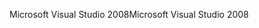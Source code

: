 <span data-ttu-id="ff4be-101">Microsoft Visual Studio 2008</span><span class="sxs-lookup"><span data-stu-id="ff4be-101">Microsoft Visual Studio 2008</span></span>